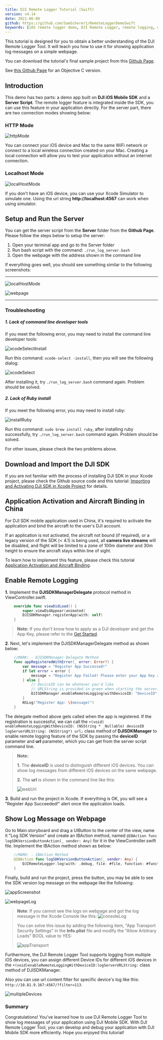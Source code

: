 ```yaml
---
title: DJI Remote Logger Tutorial (Swift)
version: v4.14
date: 2021-06-08
github: https://github.com/SamScherer1/RemoteLoggerDemoSwift
keywords: [iOS remote logger demo, DJI Remote Logger, remote logging, debug, Swift]
---
```


<!-- toc -->

This tutorial is designed for you to obtain a better understanding of the DJI Remote Logger Tool. It will teach you how to use it for showing application log messages on a simple webpage.

You can download the tutorial's final sample project from this [Github Page](https://github.com/SamScherer1/RemoteLoggerDemoSwift).

See [this Github Page](https://github.com/DJI-Mobile-SDK-Tutorials/DJIRemoteLoggerDemo) for an Objective C version. 


## Introduction

  This demo has two parts: a demo app built on **DJI iOS Mobile SDK** and a **Server Script**. The remote logger feature is integrated inside the SDK, you can use this feature in your application directly. For the server part, there are two connection modes showing below:

### HTTP Mode

![httpMode](../images/tutorials-and-samples/iOS/RemoteLoggerDemo/httpModeFinalOne.png)

You can connect your iOS device and Mac to the same WiFi network or connect to a local wireless connection created on your Mac. Creating a local connection will allow you to test your application without an internet connection.

### Localhost Mode

![localHostMode](../images/tutorials-and-samples/iOS/RemoteLoggerDemo/localHostModeFinal.png)

If you don't have an iOS device, you can use your Xcode Simulator to simulate one. Using the url string **http://localhost:4567** can work when using simulator.

## Setup and Run the Server

  You can get the server script from the **Server** folder from the **Github Page**. Please follow the steps below to setup the server:

  1. Open your terminal app and go to the Server folder
  2. Run bash script with the command: `./run_log_server.bash`
  3. Open the webpage with the address shown in the command line

If everything goes well, you should see something similar to the following screenshots:

---  
![localHostMode](../images/tutorials-and-samples/iOS/RemoteLoggerDemo/commandline.png)

![webpage](../images/tutorials-and-samples/iOS/RemoteLoggerDemo/webpageView.png)

---

### Troubleshooting

##### **1.** Lack of command line developer tools

If you meet the following error, you may need to install the command line developer tools:

![xcodeSelectInstall](../images/tutorials-and-samples/iOS/RemoteLoggerDemo/xcodeSelectInstall.jpg)

Run this command: `xcode-select -install`, then you will see the following dialog:

![xcodeSelect](../images/tutorials-and-samples/iOS/RemoteLoggerDemo/xcodeSelect.png)

After installing it, try `./run_log_server.bash` command again. Problem should be solved.

##### **2.** Lack of Ruby install

If you meet the following error, you may need to install ruby:

![installRuby](../images/tutorials-and-samples/iOS/RemoteLoggerDemo/installRuby.png)

Run this command: `sudo brew install ruby`, after installing ruby successfully, try `./run_log_server.bash` command again. Problem should be solved.

For other issues, please check the two problems above.

## Download and Import the DJI SDK

 If you are not familiar with the process of installing DJI SDK in your Xcode project, please check the Github source code and this tutorial: [Importing and Activating DJI SDK in Xcode Project](../application-development-workflow/workflow-integrate.md#Xcode-Project-Integration) for details.

## Application Activation and Aircraft Binding in China

 For DJI SDK mobile application used in China, it's required to activate the application and bind the aircraft to the user's DJI account.

 If an application is not activated, the aircraft not bound (if required), or a legacy version of the SDK (< 4.1) is being used, all **camera live streams** will be disabled, and flight will be limited to a zone of 100m diameter and 30m height to ensure the aircraft stays within line of sight.

 To learn how to implement this feature, please check this tutorial [Application Activation and Aircraft Binding](./ActivationAndBinding.md).

## Enable Remote Logging

**1.** Implement the **DJISDKManagerDelegate** protocol method in ViewController.swift.

~~~Swift
    override func viewDidLoad() {
        super.viewDidAppear(animated)
        DJISDKManager.registerApp(with: self)
    }
~~~

> **Note:** If you don't know how to apply as a DJI developer and get the App Key, please refer to the [Get Started](../quick-start/index.md).

**2**. Next, let's implement the DJISDKManagerDelegate method as shown below:

~~~Swift
    //MARK: - DJISDKManager Delegate Method
    func appRegisteredWithError(_ error: Error?) {
        var message = "Register App Successed!"
        if let error = error {
            message = "Register App Failed! Please enter your App Key and check the network. Error: \(error.localizedDescription)"
        } else {
            // DeviceID can be whatever you'd like
            // URLString is provided in green when starting the server. It should begin with http:// and end with a port number
            DJISDKManager.enableRemoteLogging(withDeviceID: "DeviceID", logServerURLString: "http://192.168.128.181:4567")
        }
        NSLog("Register App: \(message)")
    }
~~~

The delegate method above gets called when the app is registered. If the registration is successful, we can call the `+(void) enableRemoteLoggingWithDeviceID: (NSString * _Nullable) deviceID logServerURLString: (NSString*) url;` class method of **DJISDKManager** to enable remote logging feature of the SDK by passing the **deviceID** parameter and **url** parameter, which you can get from the server script command line.

> **Note:**
>
> **1.** The **deviceID** is used to distinguish different iOS devices. You can show log messages from different iOS devices on the same webpage.
>
> **2.** The **url** is shown in the command line like this:
>
> ![webUrl](../images/tutorials-and-samples/iOS/RemoteLoggerDemo/webUrl.png)

**3**. Build and run the project in Xcode. If everything is OK, you will see a "Register App Succeeded!" alert once the application loads.

## Show Log Message on Webpage

   Go to Main.storyboard and drag a UIButton to the center of the view, name it "Log SDK Version" and create an IBAction method, named `@IBAction func logSDKVersionButtonAction(_ sender: Any)` for it in the ViewController.swift file. Implement the IBAction method shown as below:

~~~Swift
    //MARK: - IBAction Method
    @IBAction func logSDKVersionButtonAction(_ sender: Any) {
        DJIRemoteLogger.log(with: .debug, file: #file, function: #function, line: #line, string: DJISDKManager.sdkVersion())
    }
~~~

Finally, build and run the project, press the button, you may be able to see the SDK version log message on the webpage like the following:

![appScreenshot](../images/tutorials-and-samples/iOS/RemoteLoggerDemo/screenshot.png)

![webpageLog](../images/tutorials-and-samples/iOS/RemoteLoggerDemo/webpageLog.png)

> **Note**: If you cannot see the logs on webpage and got the log message in the Xcode Console like this:
> ![consoleLog](../images/tutorials-and-samples/iOS/RemoteLoggerDemo/consoleLog.png)
>
> You can solve this issue by adding the following item, "App Transport Security Settings" in the **Info.plist** file and modify the "Allow Arbitrary Loads" BOOL value to YES:
>
> ![appTransport](../images/tutorials-and-samples/iOS/RemoteLoggerDemo/appTransport.png)
>

 Furthermore, the DJI Remote Logger Tool supports logging from multiple iOS devices, you can assign different Device IDs for different iOS devices in the `+(void)enableRemoteLoggingWithDeviceID:logServerURLString:` class method of DJISDKManager.

 Also you can use url content filter for specific device's log like this:
  `http://10.81.9.167:4567/?filter=113`.

 ![multipleDevices](../images/tutorials-and-samples/iOS/RemoteLoggerDemo/multipleDevices.png)

### Summary

  Congratulations! You've learned how to use DJI Remote Logger Tool to show log messages of your application using DJI Mobile SDK. With DJI Remote Logger Tool, you can develop and debug your application with DJI Mobile SDK more efficiently. Hope you enjoyed this tutorial!
